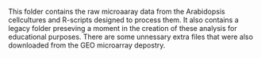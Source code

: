 This folder contains the raw microaaray data from the Arabidopsis cellcultures and R-scripts designed to process them.
It also contains a legacy folder preseving a moment in the creation of these analysis for educational purposes. There are some unnessary extra files that were also downloaded from the GEO microarray depostry. 

